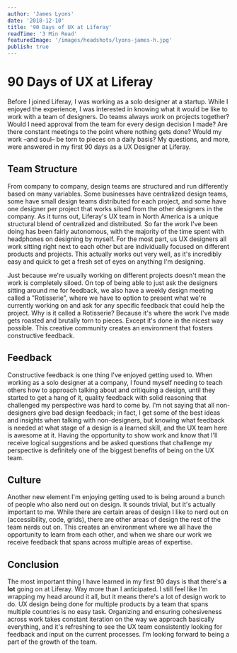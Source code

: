 ```yaml
---
author: 'James Lyons'
date: '2018-12-10'
title: '90 Days of UX at Liferay'
readTime: '3 Min Read'
featuredImage: '/images/headshots/lyons-james-h.jpg'
publish: true
---
```


# 90 Days of UX at Liferay

Before I joined Liferay, I was working as a solo designer at a startup. While I enjoyed the experience, I was interested in knowing what it would be like to work with a team of designers. Do teams always work on projects together? Would I need approval from the team for every design decision I made? Are there constant meetings to the point where nothing gets done? Would my work –and soul– be torn to pieces on a daily basis? My questions, and more, were answered in my first 90 days as a UX Designer at Liferay.

## **Team Structure**

From company to company, design teams are structured and run differently based on many variables. Some businesses have centralized design teams, some have small design teams distributed for each project, and some have one designer per project that works siloed from the other designers in the company. As it turns out, Liferay's UX team in North America is a unique structural blend of centralized and distributed. So far the work I've been doing has been fairly autonomous, with the majority of the time spent with headphones on designing by myself. For the most part, us UX designers all work sitting right next to each other but are individually focused on different products and projects. This actually works out very well, as it's incredibly easy and quick to get a fresh set of eyes on anything I'm designing.

Just because we're usually working on different projects doesn't mean the work is completely siloed. On top of being able to just ask the designers sitting around me for feedback, we also have a weekly design meeting called a "Rotisserie", where we have to option to present what we're currently working on and ask for any specific feedback that could help the project. Why is it called a Rotisserie? Because it's where the work I've made gets roasted and brutally torn to pieces. Except it's done in the nicest way possible. This creative community creates an environment that fosters constructive feedback.

## **Feedback**

Constructive feedback is one thing I've enjoyed getting used to. When working as a solo designer at a company, I found myself needing to teach others how to approach talking about and critiquing a design, until they started to get a hang of it, quality feedback with solid reasoning that challenged my perspective was hard to come by. I'm not saying that all non-designers give bad design feedback; in fact, I get some of the best ideas and insights when talking with non-designers, but knowing what feedback is needed at what stage of a design is a learned skill, and the UX team here is awesome at it. Having the opportunity to show work and know that I'll receive logical suggestions and be asked questions that challenge my perspective is definitely one of the biggest benefits of being on the UX team.

## **Culture**

Another new element I'm enjoying getting used to is being around a bunch of people who also nerd out on design. It sounds trivial, but it's actually important to me. While there are certain areas of design I like to nerd out on (accessibility, code, grids), there are other areas of design the rest of the team nerds out on. This creates an environment where we all have the opportunity to learn from each other, and when we share our work we receive feedback that spans across multiple areas of expertise.

## **Conclusion**

The most important thing I have learned in my first 90 days is that there's **a lot** going on at Liferay. Way more than I anticipated. I still feel like I'm wrapping my head around it all, but it means there's a lot of design work to do. UX design being done for multiple products by a team that spans multiple countries is no easy task. Organizing and ensuring cohesiveness across work takes constant iteration on the way we approach basically everything, and it's refreshing to see the UX team consistently looking for feedback and input on the current processes. I’m looking forward to being a part of the growth of the team.
